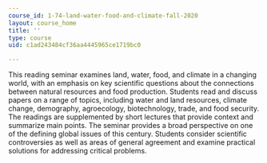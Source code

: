 ```yaml
---
course_id: 1-74-land-water-food-and-climate-fall-2020
layout: course_home
title: ''
type: course
uid: c1ad243484cf36aa4445965ce1719bc0

---
```

This reading seminar examines land, water, food, and climate in a changing world, with an emphasis on key scientific questions about the connections between natural resources and food production. Students read and discuss papers on a range of topics, including water and land resources, climate change, demography, agroecology, biotechnology, trade, and food security. The readings are supplemented by short lectures that provide context and summarize main points. The seminar provides a broad perspective on one of the defining global issues of this century. Students consider scientific controversies as well as areas of general agreement and examine practical solutions for addressing critical problems.
